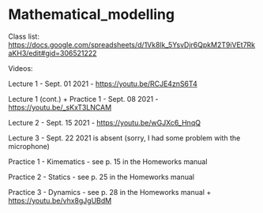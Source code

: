 # Mathematical_modelling
Class list: https://docs.google.com/spreadsheets/d/1Vk8lk_5YsvDjr6QpkM2T9iVEt7RkaKH3/edit#gid=306521222

Videos:

Lecture 1 - Sept. 01 2021 - https://youtu.be/RCJE4znS6T4

Lecture 1 (cont.) + Practice 1 - Sept. 08 2021 - https://youtu.be/_sKxT3LNCAM

Lecture 2 - Sept. 15 2021 - https://youtu.be/wGJXc6_HnqQ

Lecture 3 - Sept. 22 2021 is absent (sorry, I had some problem with the microphone)

Practice 1 - Kimematics - see p. 15 in the Homeworks manual

Practice 2  - Statics - see p. 25 in the Homeworks manual

Practice 3 - Dynamics - see p. 28 in the Homeworks manual + https://youtu.be/vhx8gJgUBdM
